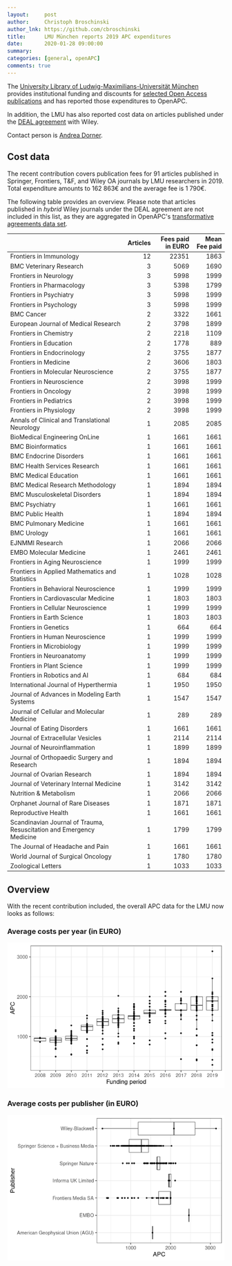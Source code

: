 ```yaml
---
layout:     post
author:     Christoph Broschinski
author_lnk: https://github.com/cbroschinski
title:      LMU München reports 2019 APC expenditures
date:       2020-01-28 09:00:00
summary:    
categories: [general, openAPC]
comments: true
---
```




The [University Library of Ludwig-Maximilians-Universität München](http://www.en.ub.uni-muenchen.de/index.html) provides institutional funding and discounts for [selected Open Access publications](http://www.en.ub.uni-muenchen.de/writing/open-access-publishing/funding/index.html) and has reported those expenditures to OpenAPC.

In addition, the LMU has also reported cost data on articles published under the [DEAL agreement](https://www.projekt-deal.de/wiley-contract/) with Wiley.

Contact person is [Andrea Dorner](mailto:open-access@ub.uni-muenchen.de).

## Cost data



The recent contribution covers publication fees for 91 articles published in Springer, Frontiers, T&F, and Wiley OA journals by LMU researchers in 2019. Total expenditure amounts to 162 863€ and the average fee is 1 790€.

The following table provides an overview. Please note that articles published in *hybrid* Wiley journals under the DEAL agreement are not included in this list, as they are aggregated in OpenAPC's [transformative agreements data set](https://github.com/OpenAPC/openapc-de/tree/master/data/transformative_agreements).


|                                                                     | Articles| Fees paid in EURO| Mean Fee paid|
|:--------------------------------------------------------------------|--------:|-----------------:|-------------:|
|Frontiers in Immunology                                              |       12|             22351|          1863|
|BMC Veterinary Research                                              |        3|              5069|          1690|
|Frontiers in Neurology                                               |        3|              5998|          1999|
|Frontiers in Pharmacology                                            |        3|              5398|          1799|
|Frontiers in Psychiatry                                              |        3|              5998|          1999|
|Frontiers in Psychology                                              |        3|              5998|          1999|
|BMC Cancer                                                           |        2|              3322|          1661|
|European Journal of Medical Research                                 |        2|              3798|          1899|
|Frontiers in Chemistry                                               |        2|              2218|          1109|
|Frontiers in Education                                               |        2|              1778|           889|
|Frontiers in Endocrinology                                           |        2|              3755|          1877|
|Frontiers in Medicine                                                |        2|              3606|          1803|
|Frontiers in Molecular Neuroscience                                  |        2|              3755|          1877|
|Frontiers in Neuroscience                                            |        2|              3998|          1999|
|Frontiers in Oncology                                                |        2|              3998|          1999|
|Frontiers in Pediatrics                                              |        2|              3998|          1999|
|Frontiers in Physiology                                              |        2|              3998|          1999|
|Annals of Clinical and Translational Neurology                       |        1|              2085|          2085|
|BioMedical Engineering OnLine                                        |        1|              1661|          1661|
|BMC Bioinformatics                                                   |        1|              1661|          1661|
|BMC Endocrine Disorders                                              |        1|              1661|          1661|
|BMC Health Services Research                                         |        1|              1661|          1661|
|BMC Medical Education                                                |        1|              1661|          1661|
|BMC Medical Research Methodology                                     |        1|              1894|          1894|
|BMC Musculoskeletal Disorders                                        |        1|              1894|          1894|
|BMC Psychiatry                                                       |        1|              1661|          1661|
|BMC Public Health                                                    |        1|              1894|          1894|
|BMC Pulmonary Medicine                                               |        1|              1661|          1661|
|BMC Urology                                                          |        1|              1661|          1661|
|EJNMMI Research                                                      |        1|              2066|          2066|
|EMBO Molecular Medicine                                              |        1|              2461|          2461|
|Frontiers in Aging Neuroscience                                      |        1|              1999|          1999|
|Frontiers in Applied Mathematics and Statistics                      |        1|              1028|          1028|
|Frontiers in Behavioral Neuroscience                                 |        1|              1999|          1999|
|Frontiers in Cardiovascular Medicine                                 |        1|              1803|          1803|
|Frontiers in Cellular Neuroscience                                   |        1|              1999|          1999|
|Frontiers in Earth Science                                           |        1|              1803|          1803|
|Frontiers in Genetics                                                |        1|               664|           664|
|Frontiers in Human Neuroscience                                      |        1|              1999|          1999|
|Frontiers in Microbiology                                            |        1|              1999|          1999|
|Frontiers in Neuroanatomy                                            |        1|              1999|          1999|
|Frontiers in Plant Science                                           |        1|              1999|          1999|
|Frontiers in Robotics and AI                                         |        1|               684|           684|
|International Journal of Hyperthermia                                |        1|              1950|          1950|
|Journal of Advances in Modeling Earth Systems                        |        1|              1547|          1547|
|Journal of Cellular and Molecular Medicine                           |        1|               289|           289|
|Journal of Eating Disorders                                          |        1|              1661|          1661|
|Journal of Extracellular Vesicles                                    |        1|              2114|          2114|
|Journal of Neuroinflammation                                         |        1|              1899|          1899|
|Journal of Orthopaedic Surgery and Research                          |        1|              1894|          1894|
|Journal of Ovarian Research                                          |        1|              1894|          1894|
|Journal of Veterinary Internal Medicine                              |        1|              3142|          3142|
|Nutrition & Metabolism                                               |        1|              2066|          2066|
|Orphanet Journal of Rare Diseases                                    |        1|              1871|          1871|
|Reproductive Health                                                  |        1|              1661|          1661|
|Scandinavian Journal of Trauma, Resuscitation and Emergency Medicine |        1|              1799|          1799|
|The Journal of Headache and Pain                                     |        1|              1661|          1661|
|World Journal of Surgical Oncology                                   |        1|              1780|          1780|
|Zoological Letters                                                   |        1|              1033|          1033|

## Overview

With the recent contribution included, the overall APC data for the LMU now looks as follows:


###  Average costs per year (in EURO)

![plot of chunk box_lmu_2020_01_28_year_full](/figure/box_lmu_2020_01_28_year_full-1.png)

###  Average costs per publisher (in EURO)

![plot of chunk box_lmu_2020_01_28_publisher_full](/figure/box_lmu_2020_01_28_publisher_full-1.png)
